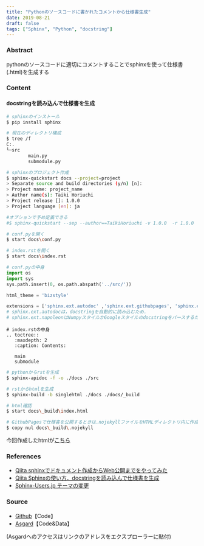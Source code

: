 ```yaml
---
title: "Pythonのソースコードに書かれたコメントから仕様書生成"
date: 2019-08-21
draft: false
tags: ["Sphinx", "Python", "docstring"]
---
```


### **Abstract**
pythonのソースコードに適切にコメントすることでsphinxを使って仕様書(.html)を生成する

### **Content**
#### docstringを読み込んで仕様書を生成

```bash
# sphinxのインストール
$ pip install sphinx

# 現在のディレクトリ構成
$ tree /f
C:.
└─src
        main.py
        submodule.py

# sphinxのプロジェクト作成
$ sphinx-quickstart docs --project=project
> Separate source and build directories (y/n) [n]:
> Project name: project_name
> Author name(s): Taiki Horiuchi
> Project release []: 1.0.0
> Project language [en]: ja

#オプションで予め定義できる
#$ sphinx-quickstart --sep --author==TaikiHoriuchi -v 1.0.0  -r 1.0.0  --language==ja --no-makefile --no-batchfile --extensions=['sphinx.ext.autodoc','sphinx.ext.githubpages','sphinx.ext.napoleon'] docs --project=project_name

# conf.pyを開く
$ start docs\conf.py

# index.rstを開く
$ start docs\index.rst
```

```python
# conf.pyの中身
import os
import sys
sys.path.insert(0, os.path.abspath('../src/'))

html_theme = 'bizstyle'

extensions = ['sphinx.ext.autodoc' ,'sphinx.ext.githubpages', 'sphinx.ext.napoleon']
# sphinx.ext.autodocは，docstringを自動的に読み込むため.
# sphinx.ext.napoleonはNumpyスタイルかGoogleスタイルのdocstringをパースするため．
```

```
# index.rstの中身
.. toctree::
   :maxdepth: 2
   :caption: Contents:

   main
   submodule
```

```bash
# pythonからrstを生成
$ sphinx-apidoc -f -o ./docs ./src

# rstからhtmlを生成
$ sphinx-build -b singlehtml ./docs ./docs/_build

# html確認
$ start docs\_build\index.html

# GithubPagesで仕様書を公開するときは.nojekyllファイルをHTMLディレクトリ内に作成
$ copy nul docs\_build\.nojekyll
```
今回作成したhtmlが[こちら](API.html)

### **References**
- [Qiita sphinxでドキュメント作成からWeb公開までをやってみた](https://qiita.com/kinpira/items/505bccacb2fba89c0ff0)
- [Qiita Sphinxの使い方．docstringを読み込んで仕様書を生成](https://qiita.com/futakuchi0117/items/4d3997c1ca1323259844)
- [Sphinx-Users.jp テーマの変更](https://sphinx-users.jp/cookbook/changetheme/index.html)

### **Source**

- [Github](https://github.com/hrichii/dog_or_cat)【Code】
- [Asgard](<file://///asgard/usr/horiuchi/program/pro_dog_or_cat/dog_or_cat>)【Code&Data】

(Asgardへのアクセスはリンクのアドレスをエクスプローラーに貼付)
